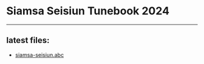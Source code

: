# Siamsa Seisiun Tunebook 2024

---

## latest files:

- [siamsa-seisiun.abc](https://raw.githubusercontent.com/rmorgan105/siamsa-seisiun/v0.0.1/builds/siamsa-seisiun.abc)